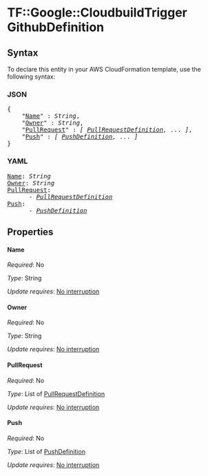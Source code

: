 # TF::Google::CloudbuildTrigger GithubDefinition

## Syntax

To declare this entity in your AWS CloudFormation template, use the following syntax:

### JSON

<pre>
{
    "<a href="#name" title="Name">Name</a>" : <i>String</i>,
    "<a href="#owner" title="Owner">Owner</a>" : <i>String</i>,
    "<a href="#pullrequest" title="PullRequest">PullRequest</a>" : <i>[ <a href="pullrequestdefinition.md">PullRequestDefinition</a>, ... ]</i>,
    "<a href="#push" title="Push">Push</a>" : <i>[ <a href="pushdefinition.md">PushDefinition</a>, ... ]</i>
}
</pre>

### YAML

<pre>
<a href="#name" title="Name">Name</a>: <i>String</i>
<a href="#owner" title="Owner">Owner</a>: <i>String</i>
<a href="#pullrequest" title="PullRequest">PullRequest</a>: <i>
      - <a href="pullrequestdefinition.md">PullRequestDefinition</a></i>
<a href="#push" title="Push">Push</a>: <i>
      - <a href="pushdefinition.md">PushDefinition</a></i>
</pre>

## Properties

#### Name

_Required_: No

_Type_: String

_Update requires_: [No interruption](https://docs.aws.amazon.com/AWSCloudFormation/latest/UserGuide/using-cfn-updating-stacks-update-behaviors.html#update-no-interrupt)

#### Owner

_Required_: No

_Type_: String

_Update requires_: [No interruption](https://docs.aws.amazon.com/AWSCloudFormation/latest/UserGuide/using-cfn-updating-stacks-update-behaviors.html#update-no-interrupt)

#### PullRequest

_Required_: No

_Type_: List of <a href="pullrequestdefinition.md">PullRequestDefinition</a>

_Update requires_: [No interruption](https://docs.aws.amazon.com/AWSCloudFormation/latest/UserGuide/using-cfn-updating-stacks-update-behaviors.html#update-no-interrupt)

#### Push

_Required_: No

_Type_: List of <a href="pushdefinition.md">PushDefinition</a>

_Update requires_: [No interruption](https://docs.aws.amazon.com/AWSCloudFormation/latest/UserGuide/using-cfn-updating-stacks-update-behaviors.html#update-no-interrupt)

